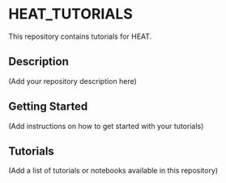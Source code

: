 # HEAT_TUTORIALS

This repository contains tutorials for HEAT.



## Description

(Add your repository description here)

## Getting Started

(Add instructions on how to get started with your tutorials)

## Tutorials

(Add a list of tutorials or notebooks available in this repository)

